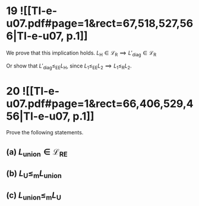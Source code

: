 
# 19 ![[TI-e-u07.pdf#page=1&rect=67,518,527,566|TI-e-u07, p.1]]


We prove that this implication holds.
$L_{\mathrm{H}} \in \mathcal{L}_{\mathrm{R}} \implies L'_{\mathrm{diag}} \in \mathcal{L}_{\mathrm{R}}$ 



Or show that $L'_{\mathrm{diag}} \leq_{\mathrm{EE}} L_{\mathrm{H}}$, since $L_{1} \leq_{\mathrm{EE}} L_{2} \implies L_{1} \leq_{\mathrm{R}} L_{2}$.


# 20 ![[TI-e-u07.pdf#page=1&rect=66,406,529,456|TI-e-u07, p.1]]
Prove the following statements.

## (a) $L_{\text{union}} \in \mathcal{L}_{\mathrm{RE}}$




## (b) $L_{\mathrm{U}} \leq_{\mathrm{m}} L_{\text{union}}$




## (c) $L_{\text{union}} \leq_{\mathrm{m}} L_{\mathrm{U}}$



